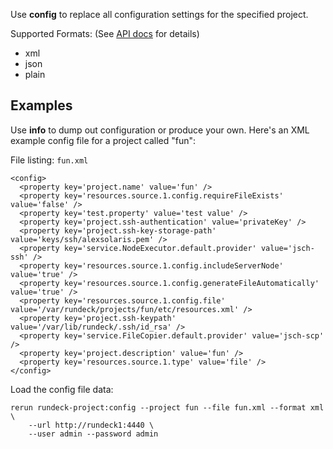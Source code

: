 Use **config** to replace all configuration settings
for the specified project. 

Supported Formats: (See [API docs](http://rundeck.org/2.1.0/api/index.html#put-project-configuration) for details)

* xml
* json
* plain

Examples
--------

Use **info** to dump out configuration or produce your own. 
Here's an XML example config file for a project called "fun":

File listing: `fun.xml`

	<config>
	  <property key='project.name' value='fun' />
	  <property key='resources.source.1.config.requireFileExists' value='false' />
	  <property key='test.property' value='test value' />
	  <property key='project.ssh-authentication' value='privateKey' />
	  <property key='project.ssh-key-storage-path' value='keys/ssh/alexsolaris.pem' />
	  <property key='service.NodeExecutor.default.provider' value='jsch-ssh' />
	  <property key='resources.source.1.config.includeServerNode' value='true' />
	  <property key='resources.source.1.config.generateFileAutomatically' value='true' />
	  <property key='resources.source.1.config.file' value='/var/rundeck/projects/fun/etc/resources.xml' />
	  <property key='project.ssh-keypath' value='/var/lib/rundeck/.ssh/id_rsa' />
	  <property key='service.FileCopier.default.provider' value='jsch-scp' />
	  <property key='project.description' value='fun' />
	  <property key='resources.source.1.type' value='file' />
	</config>

Load the config file data:

    rerun rundeck-project:config --project fun --file fun.xml --format xml \
        --url http://rundeck1:4440 \
        --user admin --password admin 

